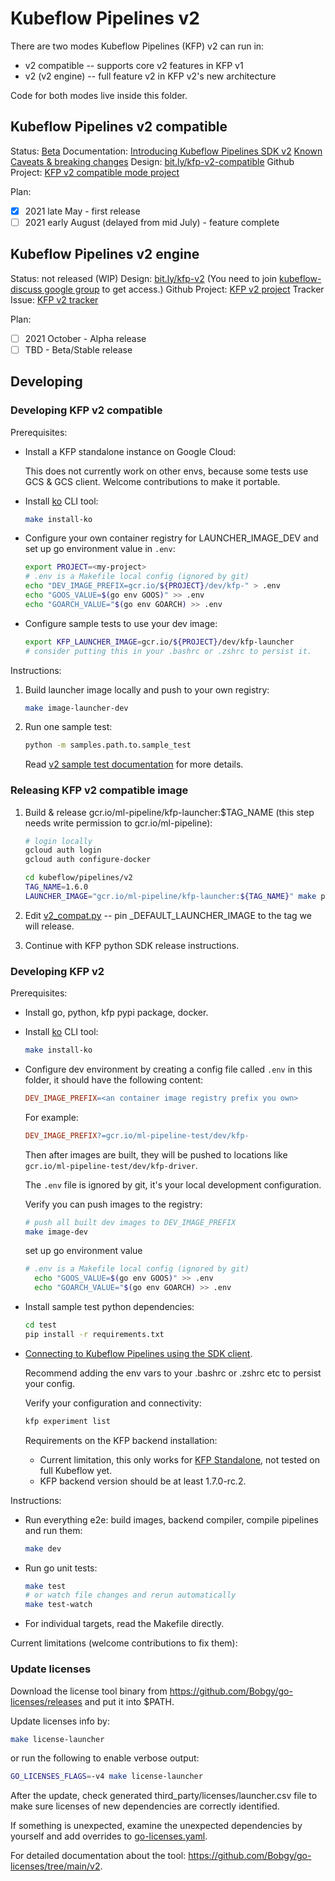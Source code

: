 # Kubeflow Pipelines v2

There are two modes Kubeflow Pipelines (KFP) v2 can run in:

* v2 compatible -- supports core v2 features in KFP v1
* v2 (v2 engine) -- full feature v2 in KFP v2's new architecture

Code for both modes live inside this folder.

## Kubeflow Pipelines v2 compatible

Status: [Beta](../docs/release/feature-stages.md#beta)
Documentation: [Introducing Kubeflow Pipelines SDK v2](https://www.kubeflow.org/docs/components/pipelines/sdk/v2/v2-compatibility/)
[Known Caveats & breaking changes](https://github.com/kubeflow/pipelines/issues/6133)
Design: [bit.ly/kfp-v2-compatible](https://bit.ly/kfp-v2-compatible)
Github Project: [KFP v2 compatible mode project](https://github.com/kubeflow/pipelines/projects/13)

Plan:

* [x] 2021 late May - first release
* [ ] 2021 early August (delayed from mid July) - feature complete

## Kubeflow Pipelines v2 engine

Status: not released (WIP)
Design: [bit.ly/kfp-v2](https://bit.ly/kfp-v2) (You need to join [kubeflow-discuss google group](https://groups.google.com/g/kubeflow-discuss) to get access.)
Github Project: [KFP v2 project](https://github.com/kubeflow/pipelines/projects/9)
Tracker Issue: [KFP v2 tracker](https://github.com/kubeflow/pipelines/issues/6110)

Plan:

* [ ] 2021 October - Alpha release
* [ ] TBD - Beta/Stable release

## Developing

### Developing KFP v2 compatible

Prerequisites:

* Install a KFP standalone instance on Google Cloud:

    This does not currently work on other envs, because some tests use GCS & GCS client.
    Welcome contributions to make it portable.

* Install [ko](https://github.com/google/ko) CLI tool:

    ```bash
    make install-ko
    ```

* Configure your own container registry for LAUNCHER_IMAGE_DEV and set up go environment value in `.env`:

    ```bash
    export PROJECT=<my-project>
    # .env is a Makefile local config (ignored by git)
    echo "DEV_IMAGE_PREFIX=gcr.io/${PROJECT}/dev/kfp-" > .env
    echo "GOOS_VALUE=$(go env GOOS)" >> .env
    echo "GOARCH_VALUE="$(go env GOARCH) >> .env
    ```

* Configure sample tests to use your dev image:

    ```bash
    export KFP_LAUNCHER_IMAGE=gcr.io/${PROJECT}/dev/kfp-launcher
    # consider putting this in your .bashrc or .zshrc to persist it.
    ```

Instructions:

1. Build launcher image locally and push to your own registry:

    ```bash
    make image-launcher-dev
    ```

1. Run one sample test:

    ```bash
    python -m samples.path.to.sample_test
    ```

    Read [v2 sample test documentation](./test/README.md) for more details.

### Releasing KFP v2 compatible image

1. Build & release gcr.io/ml-pipeline/kfp-launcher:$TAG_NAME (this step needs write permission to gcr.io/ml-pipeline):

    ```bash
    # login locally
    gcloud auth login
    gcloud auth configure-docker

    cd kubeflow/pipelines/v2
    TAG_NAME=1.6.0
    LAUNCHER_IMAGE="gcr.io/ml-pipeline/kfp-launcher:${TAG_NAME}" make push-launcher
    ```

2. Edit [v2_compat.py](https://github.com/kubeflow/pipelines/blob/master/sdk/python/kfp/compiler/v2_compat.py#L26) -- pin _DEFAULT_LAUNCHER_IMAGE to the tag we will release.

3. Continue with KFP python SDK release instructions.

### Developing KFP v2

Prerequisites:

* Install go, python, kfp pypi package, docker.

* Install [ko](https://github.com/google/ko) CLI tool:

    ```bash
    make install-ko
    ```

* Configure dev environment by creating a config file called `.env` in this folder,
it should have the following content:

  ```makefile
  DEV_IMAGE_PREFIX=<an container image registry prefix you own>
  ```

  For example:

  ```makefile
  DEV_IMAGE_PREFIX?=gcr.io/ml-pipeline-test/dev/kfp-
  ```

  Then after images are built, they will be pushed to locations like
  `gcr.io/ml-pipeline-test/dev/kfp-driver`.

  The `.env` file is ignored by git, it's your local development configuration.

  Verify you can push images to the registry:

  ```bash
  # push all built dev images to DEV_IMAGE_PREFIX
  make image-dev
  ```
  set up go environment value
  ```bash
  # .env is a Makefile local config (ignored by git)
    echo "GOOS_VALUE=$(go env GOOS)" >> .env
    echo "GOARCH_VALUE="$(go env GOARCH) >> .env
  ```

* Install sample test python dependencies:

  ```bash
  cd test
  pip install -r requirements.txt
  ```

* [Connecting to Kubeflow Pipelines using the SDK client](https://www.kubeflow.org/docs/components/pipelines/sdk/connect-api/#configure-sdk-client-by-environment-variables).

  Recommend adding the env vars to your .bashrc or .zshrc etc to persist your config.

  Verify your configuration and connectivity:

  ```bash
  kfp experiment list
  ```

  Requirements on the KFP backend installation:

  * Current limitation, this only works for [KFP Standalone](https://www.kubeflow.org/docs/components/pipelines/installation/standalone-deployment/), not tested on full Kubeflow yet.
  * KFP backend version should be at least 1.7.0-rc.2.

Instructions:

* Run everything e2e: build images, backend compiler, compile pipelines and run them:

  ```bash
  make dev
  ```

* Run go unit tests:

  ```bash
  make test
  # or watch file changes and rerun automatically
  make test-watch
  ```

* For individual targets, read the Makefile directly.

Current limitations (welcome contributions to fix them):

### Update licenses

Download the license tool binary from <https://github.com/Bobgy/go-licenses/releases> and put it into $PATH.

Update licenses info by:

```bash
make license-launcher
```

or run the following to enable verbose output:

```bash
GO_LICENSES_FLAGS=-v4 make license-launcher
```

After the update, check generated third_party/licenses/launcher.csv file to
make sure licenses of new dependencies are correctly identified.

If something is unexpected, examine the unexpected dependencies by yourself and add
overrides to [go-licenses.yaml](./go-licenses.yaml).

For detailed documentation about the tool: <https://github.com/Bobgy/go-licenses/tree/main/v2>.
